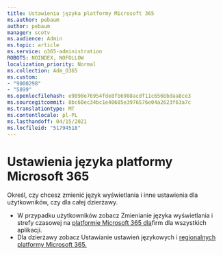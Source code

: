 ```yaml
---
title: Ustawienia języka platformy Microsoft 365
ms.author: pebaum
author: pebaum
manager: scotv
ms.audience: Admin
ms.topic: article
ms.service: o365-administration
ROBOTS: NOINDEX, NOFOLLOW
localization_priority: Normal
ms.collection: Adm_O365
ms.custom:
- "9000298"
- "5899"
ms.openlocfilehash: e9898e76954fde8fb6988acdf11c656bbdaa8ce3
ms.sourcegitcommit: 8bc60ec34bc1e40685e3976576e04a2623f63a7c
ms.translationtype: MT
ms.contentlocale: pl-PL
ms.lasthandoff: 04/15/2021
ms.locfileid: "51794518"
---
```

# <a name="microsoft-365-language-settings"></a>Ustawienia języka platformy Microsoft 365

Określ, czy chcesz zmienić język wyświetlania i inne ustawienia dla użytkowników, czy dla całej dzierżawy.

- W przypadku użytkowników zobacz Zmienianie języka wyświetlania i strefy czasowej na [platformie Microsoft 365 dla](https://support.microsoft.com/office/6f238bff-5252-441e-b32b-655d5d85d15b)firm dla wszystkich aplikacji.
- Dla dzierżawy zobacz Ustawianie ustawień językowych i [regionalnych platformy Microsoft 365.](https://docs.microsoft.com/office365/troubleshoot/access-management/set-language-and-region)
